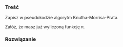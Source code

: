 ### Treść
Zapisz w pseudokodzie algorytm Knutha-Morrisa-Prata. 

Załóż, że masz już wyliczoną funkcję π.

### Rozwiązanie
